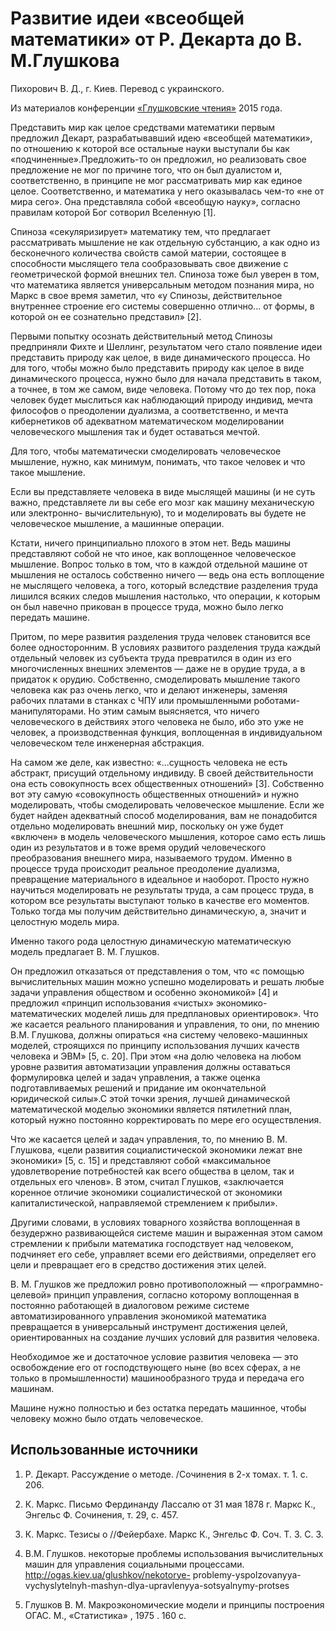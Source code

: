 # Развитие идеи «всеобщей математики» от Р. Декарта до В. М.Глушкова

Пихорович В. Д., г. Киев. Перевод с украинского.

Из материалов конференции [«Глушковские чтения»](index.md) 2015 года.

Представить мир как целое средствами математики первым предложил Декарт, разрабатывавший идею «всеобщей математики», по отношению к которой все остальные науки выступали бы как «подчиненные».Предложить-то он предложил, но реализовать свое предложение не мог по причине того, что он был дуалистом и, соответственно, в принципе не мог рассматривать мир как единое целое. Соответственно, и математика у него оказывалась чем-то «не от мира сего». Она представляла собой «всеобщую науку», согласно правилам которой Бог сотворил Вселенную [1].

Спиноза «секуляризирует» математику тем, что предлагает рассматривать мышление не как отдельную субстанцию, а как одно из бесконечного количества свойств самой материи, состоящее в способности мыслящего тела сообразовывать свое движение с геометрической формой внешних тел. Спиноза тоже был уверен в том, что математика является универсальным методом познания мира, но Маркс в свое время заметил, что «у Спинозы, действительное внутреннее строение его системы совершенно отлично... от формы, в которой он ее сознательно представил» [2].

Первыми попытку осознать действительный метод Спинозы предприняли Фихте и Шеллинг, результатом чего стало появление идеи представить природу как целое, в виде динамического процесса. Но для того, чтобы можно было представить природу как целое в виде динамического процесса, нужно было для начала представить в таком, а точнее, в том же самом, виде человека. Потому что до тех пор, пока человек будет мыслиться как наблюдающий природу индивид, мечта философов о преодолении дуализма, а соответственно, и мечта кибернетиков об адекватном математическом моделировании человеческого мышления так и будет оставаться мечтой.

Для того, чтобы математически смоделировать человеческое мышление, нужно, как минимум, понимать, что такое человек и что такое мышление.

Если вы представляете человека в виде мыслящей машины (и не суть важно, представляете ли вы себе его мозг как машину механическую или электронно- вычислительную), то и моделировать вы будете не человеческое мышление, а машинные операции.

Кстати, ничего принципиально плохого в этом нет. Ведь машины представляют собой не что иное, как воплощенное человеческое мышление. Вопрос только в том, что в каждой отдельной машине от мышления не осталось собственно ничего — ведь она есть воплощение не мыслящего человека, а того, который вследствие разделения труда лишился всяких следов мышления настолько, что операции, к которым он был навечно прикован в процессе труда, можно было легко передать машине.

Притом, по мере развития разделения труда человек становится все более односторонним. В условиях развитого разделения труда каждый отдельный человек из субъекта труда превратился в один из его многочисленных внешних элементов — даже не в орудие труда, а в придаток к орудию. Собственно, смоделировать мышление такого человека как раз очень легко, что и делают инженеры, заменяя рабочих платами в станках с ЧПУ или промышленными роботами-манипуляторами. Но этим самым выясняется, что ничего человеческого в действиях этого человека не было, ибо это уже не человек, а производственная функция, воплощенная в индивидуальном человеческом теле инженерная абстракция.

На самом же деле, как известно: «...сущность человека не есть абстракт, присущий отдельному индивиду. В своей действительности она есть совокупность всех общественных отношений» [3]. Собственно вот эту самую «совокупность общественных отношений» и нужно моделировать, чтобы смоделировать человеческое мышление. Если же будет найден адекватный способ моделирования, вам не понадобится отдельно моделировать внешний мир, поскольку он уже будет «включен» в модель человеческого мышления, которое само есть лишь один из результатов и в тоже время орудий человеческого преобразования внешнего мира, называемого трудом. Именно в процессе труда происходит реальное преодоление дуализма, превращение материального в идеальное и наоборот. Просто нужно научиться моделировать не результаты труда, а сам процесс труда, в котором все результаты выступают только в качестве его моментов. Только тогда мы получим действительно динамическую, а, значит и целостную модель мира.

Именно такого рода целостную динамическую математическую модель предлагает В. М. Глушков.

Он предложил отказаться от представления о том, что «с помощью вычислительных машин можно успешно моделировать и решать любые задачи управления обществом и особенно экономикой» [4] и предложил «принцип использования «чистых» экономико-математических моделей лишь для предплановых ориентировок». Что же касается реального планирования и управления, то они, по мнению В.М. Глушкова, должны опираться «на систему человеко-машинных моделей, строящихся по принципу использования лучших качеств человека и ЭВМ» [5, c. 20]. При этом «на долю человека на любом уровне развития автоматизации управления должны оставаться формулировка целей и задач управления, а также оценка подготавливаемых решений и придание им окончательной юридической силы».С этой точки зрения, лучшей динамической математической моделью экономики является пятилетний план, который нужно постоянно корректировать по мере его осуществления.

Что же касается целей и задач управления, то, по мнению В. М. Глушкова, «цели развития социалистической экономики лежат вне экономики» [5, с. 15] и представляют собой «максимальное удовлетворение потребностей как всего общества в целом, так и отдельных его членов». В этом, считал Глушков, «заключается коренное отличие экономики социалистической от экономики капиталистической, направляемой стремлением к прибыли».

Другими словами, в условиях товарного хозяйства воплощенная в безудержно развивающейся системе машин и выраженная этом самом стремлении к прибыли математика господствует над человеком, подчиняет его себе, управляет всеми его действиями, определяет его цели и превращает его в средство достижения этих целей.

В. М. Глушков же предложил ровно противоположный — «программно-целевой» принцип управления, согласно которому воплощенная в постоянно работающей в диалоговом режиме системе автоматизированного управления экономикой математика превращается в универсальный инструмент достижения целей, ориентированных на создание лучших условий для развития человека.

Необходимое же и достаточное условие развития человека — это освобождение его от господствующего ныне (во всех сферах, а не только в промышленности) машинообразного труда и передача его машинам.

Машине нужно полностью и без остатка передать машинное, чтобы человеку можно было отдать человеческое.

## Использованные источники

1. Р. Декарт. Рассуждение о методе. /Сочинения в 2-х томах. т. 1. с. 206.

2. К. Маркс. Письмо Фердинанду Лассалю от 31 мая 1878 г. Маркс К., Энгельс Ф. Сочинения, т. 29, с. 457.

3. К. Маркс. Тезисы о //Фейербахе. Маркс К., Энгельс Ф. Соч. Т. 3. С. 3.

4. В.М. Глушков. некоторые проблемы использования вычислительных машин для управления социальными процессами. http://ogas.kiev.ua/glushkov/nekotorye- problemy-yspolzovanyya-vychyslytelnyh-mashyn-dlya-upravlenyya-sotsyalnymy-protses

5. Глушков В. М. Макроэкономические модели и принципы построения ОГАС. М., «Статистика» , 1975 . 160 с.